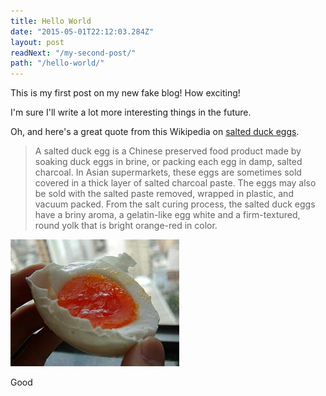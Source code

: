 ```yaml
---
title: Hello World
date: "2015-05-01T22:12:03.284Z"
layout: post
readNext: "/my-second-post/"
path: "/hello-world/"
---
```


This is my first post on my new fake blog! How exciting!

I'm sure I'll write a lot more interesting things in the future.

Oh, and here's a great quote from this Wikipedia on [salted duck eggs](http://en.wikipedia.org/wiki/Salted_duck_egg).

>A salted duck egg is a Chinese preserved food product made by soaking duck eggs in brine, or packing each egg in damp, salted charcoal. In Asian supermarkets, these eggs are sometimes sold covered in a thick layer of salted charcoal paste. The eggs may also be sold with the salted paste removed, wrapped in plastic, and vacuum packed. From the salt curing process, the salted duck eggs have a briny aroma, a gelatin-like egg white and a firm-textured, round yolk that is bright orange-red in color.

![Chinese Salty Egg](./salty_egg.jpg)

Good
